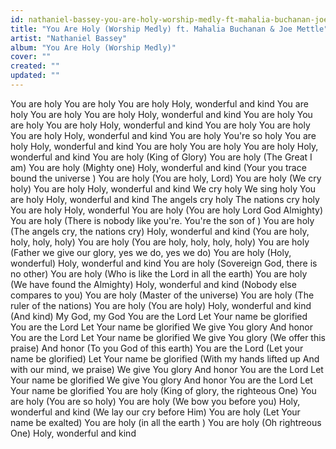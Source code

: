 ```yaml
---
id: nathaniel-bassey-you-are-holy-worship-medly-ft-mahalia-buchanan-joe-mettle
title: "You Are Holy (Worship Medly) ft. Mahalia Buchanan & Joe Mettle"
artist: "Nathaniel Bassey"
album: "You Are Holy (Worship Medly)"
cover: ""
created: ""
updated: ""
---
```


You are holy
You are holy
You are holy
Holy, wonderful and kind
You are holy
You are holy
You are holy
Holy, wonderful and kind
You are holy
You are holy
You are holy
Holy, wonderful and kind
You are holy
You are holy
You are holy
Holy, wonderful and kind
You are holy
You're so holy
You are holy
Holy, wonderful and kind
You are holy
You are holy
You are holy
Holy, wonderful and kind
You are holy (King of Glory)
You are holy (The Great I am)
You are holy (Mighty one)
Holy, wonderful and kind (Your you trace bound the universe )
You are holy (You are holy, Lord)
You are holy (We cry holy)
You are holy
Holy, wonderful and kind
We cry holy
We sing holy
You are holy
Holy, wonderful and kind
The angels cry holy
The nations cry holy
You are holy
Holy, wonderful
You are holy (You are holy Lord God Almighty)
You are holy (There is nobody like you're. You're the son of )
You are holy (The angels cry, the nations cry)
Holy, wonderful and kind (You are holy, holy, holy, holy)
You are holy (You are holy, holy, holy, holy)
You are holy (Father we give our glory, yes we do, yes we do)
You are holy (Holy, wonderful)
Holy, wonderful and kind
You are holy (Sovereign God, there is no other)
You are holy (Who is like the Lord in all the earth)
You are holy (We have found the Almighty)
Holy, wonderful and kind (Nobody else compares to you)
You are holy (Master of the universe)
You are holy (The ruler of the nations)
You are holy (You are holy)
Holy, wonderful and kind (And kind)
My God, my God
You are the Lord
Let Your name be glorified
You are the Lord
Let Your name be glorified
We give You glory
And honor
You are the Lord
Let Your name be glorified
We give You glory (We offer this praise)
And honor (To you God of this earth)
You are the Lord (Let your name be glorified)
Let Your name be glorified (With my hands lifted up
And with our mind, we praise)
We give You glory
And honor
You are the Lord
Let Your name be glorified
We give You glory
And honor
You are the Lord
Let Your name be glorified
You are holy (King of glory, the righteous One)
You are holy (You are so holy)
You are holy (We bow you before you)
Holy, wonderful and kind (We lay our cry before Him)
You are holy (Let Your name be exalted)
You are holy (in all the earth )
You are holy (Oh rightreous One)
Holy, wonderful and kind